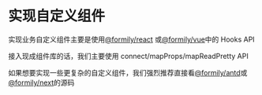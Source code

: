# 实现自定义组件

实现业务自定义组件主要是使用[@formily/react](https://react.formilyjs.org) 或[@formily/vue](https://vue.formilyjs.org)中的 Hooks API

接入现成组件库的话，我们主要使用 connect/mapProps/mapReadPretty API

如果想要实现一些更复杂的自定义组件，我们强烈推荐直接看[@formily/antd](https://github.com/alibaba/formily/tree/master/packages/antd/src)或 [@formily/next](https://github.com/alibaba/formily/tree/master/packages/next/src)的源码
